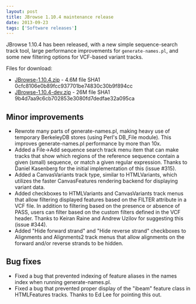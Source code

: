 ```yaml
---
layout: post
title: JBrowse 1.10.4 maintenance release
date: 2013-09-23
tags: ['Software releases']
---
```


JBrowse 1.10.4 has been released, with a new simple sequence-search track tool,
large performance improvements for `generate-names.pl`, and some new filtering
options for VCF-based variant tracks.

Files for download:

- [JBrowse-1.10.4.zip](/wordpress/wp-content/plugins/download-monitor/download.php?id=69 'download JBrowse-1.10.4.zip') -
  4.6M file SHA1 0cfc8106e0b89fcc937701be74830c30b9f894cc
- [JBrowse-1.10.4-dev.zip](http://jbrowse.org/wordpress/wp-content/plugins/download-monitor/download.php?id=70 'download JBrowse-1.10.4-dev.zip') -
  26M file SHA1 9b4d7aa9c6cb702853e3080fd7dedfae32a095ca

## Minor improvements

- Rewrote many parts of generate-names.pl, making heavy use of temporary
  BerkeleyDB stores (using Perl's DB_File module). This improves
  generate-names.pl performance by more than 10x.
- Added a File->Add sequence search track menu item that can make tracks that
  show which regions of the reference sequence contain a given (small) sequence,
  or match a given regular expression. Thanks to Daniel Kasenberg for the
  initial implementation of this (issue #315).
- Added a CanvasVariants track type, similar to HTMLVariants, which utilizes the
  faster CanvasFeatures rendering backend for displaying variant data.
- Added checkboxes to HTMLVariants and CanvasVariants track menus that allow
  filtering displayed features based on the FILTER attribute in a VCF file. In
  addition to filtering based on the presence or absence of PASS, users can
  filter based on the custom filters defined in the VCF header. Thanks to Keiran
  Raine and Andrew Uzilov for suggesting this (issue #344).
- Added "Hide forward strand" and "Hide reverse strand" checkboxes to Alignments
  and Alignments2 track menus that allow alignments on the forward and/or
  reverse strands to be hidden.

## Bug fixes

- Fixed a bug that prevented indexing of feature aliases in the names index when
  running generate-names.pl.
- Fixed a bug that prevented proper display of the "ibeam" feature class in
  HTMLFeatures tracks. Thanks to Ed Lee for pointing this out.
